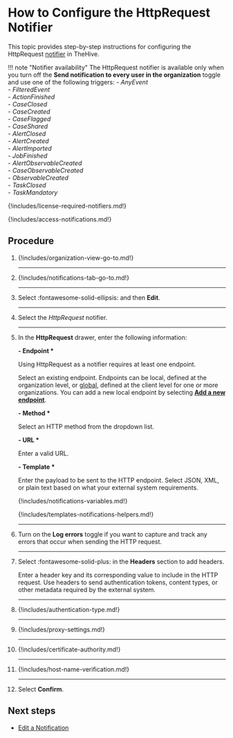 # How to Configure the HttpRequest Notifier

This topic provides step-by-step instructions for configuring the HttpRequest [notifier](../about-notifications.md#notifiers) in TheHive.

!!! note "Notifier availability"
    The HttpRequest notifier is available only when you turn off the **Send notification to every user in the organization** toggle and use one of the following triggers:
    - *AnyEvent*  
    - *FilteredEvent*  
    - *ActionFinished*  
    - *CaseClosed*  
    - *CaseCreated*  
    - *CaseFlagged*  
    - *CaseShared*  
    - *AlertClosed*  
    - *AlertCreated*  
    - *AlertImported*  
    - *JobFinished*  
    - *AlertObservableCreated*  
    - *CaseObservableCreated*  
    - *ObservableCreated*  
    - *TaskClosed*  
    - *TaskMandatory*

{!includes/license-required-notifiers.md!}

{!includes/access-notifications.md!}

## Procedure

1. {!includes/organization-view-go-to.md!}

    ---

2. {!includes/notifications-tab-go-to.md!}

    ---

3. Select :fontawesome-solid-ellipsis: and then **Edit**.

    ---

4. Select the *HttpRequest* notifier.

    ---

5. In the **HttpRequest** drawer, enter the following information:

    **- Endpoint \***

    Using HttpRequest as a notifier requires at least one endpoint.

    Select an existing endpoint. Endpoints can be local, defined at the organization level, or [global](../../../../../administration/add-a-global-endpoint.md), defined at the client level for one or more organizations. You can add a new local endpoint by selecting [**Add a new endpoint**](../../manage-endpoints/add-http-request-endpoint.md).

    **- Method \***

    Select an HTTP method from the dropdown list.

    **- URL \***

    Enter a valid URL.

    **- Template \***

    Enter the payload to be sent to the HTTP endpoint. Select JSON, XML, or plain text based on what your external system requirements.

    {!includes/notifications-variables.md!}
    
    {!includes/templates-notifications-helpers.md!}

    ---

6. Turn on the **Log errors** toggle if you want to capture and track any errors that occur when sending the HTTP request.

    ---

7. Select :fontawesome-solid-plus: in the **Headers** section to add headers.

    Enter a header key and its corresponding value to include in the HTTP request. Use headers to send authentication tokens, content types, or other metadata required by the external system.

    ---

8. {!includes/authentication-type.md!}

    ---

9. {!includes/proxy-settings.md!}

    ---

10. {!includes/certificate-authority.md!}

    ---

11. {!includes/host-name-verification.md!}

    ---

12. Select **Confirm**.

## Next steps

* [Edit a Notification](../edit-a-notification.md)

